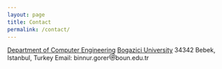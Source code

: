 ```yaml
---
layout: page
title: Contact
permalink: /contact/
---
```


[Department of Computer Engineering](http://cmpe.boun.edu.tr/) [Bogazici University](http://www.boun.edu.tr/) 34342 Bebek, Istanbul, Turkey
Email: binnur.gorer![at](/images/at.gif)boun.edu.tr
